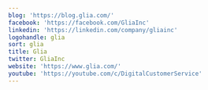 ```yaml
---
blog: 'https://blog.glia.com/'
facebook: 'https://facebook.com/GliaInc'
linkedin: 'https://linkedin.com/company/gliainc'
logohandle: glia
sort: glia
title: Glia
twitter: GliaInc
website: 'https://www.glia.com/'
youtube: 'https://youtube.com/c/DigitalCustomerService'
---
```

